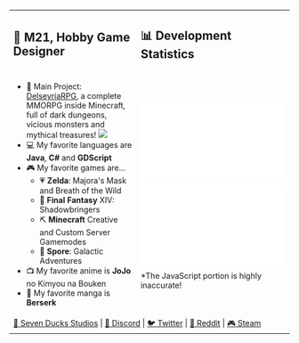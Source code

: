 <table>
  <tr>
    <td>
      <h2>👾 M21, Hobby Game Designer</h2>
    </td>
    <td>
      <h2>📊 Development Statistics</h2>
    </td>
  </tr>
  <tr>
    <td>
      <ul>
        <li>🧪 Main Project:
        <a href="https://seven-ducks.com/delseyria.html">DelseyriaRPG</a>, a complete MMORPG inside Minecraft, full of dark dungeons, vicious monsters and mythical treasures!
          <a href="https://seven-ducks.com/delseyria.html"><img src="https://seven-ducks.com/assets/images/banner-delseyria.png"/></a> 
        </li>
        <li>💻 My favorite languages are <b>Java</b>, <b>C#</b> and <b>GDScript</b></li>
        <li>🎮 My favorite games are...
          <ul>
            <li>💗 <b>Zelda</b>: Majora's Mask and Breath of the Wild</li>
            <li>💎 <b>Final Fantasy</b> XIV: Shadowbringers</li>
            <li>⛏ <b>Minecraft</b> Creative and Custom Server Gamemodes</li>
            <li>🌌 <b>Spore</b>: Galactic Adventures</li>
          </ul>
        </li>
        <li>📺 My favorite anime is <b>JoJo</b> no Kimyou na Bouken</li>
        <li>📖 My favorite manga is <b>Berserk</b></li>
      </ul>
    </td>
    <td>
      <img src="https://github.com/Wauzmons/github-stats/blob/master/generated/overview.svg"/>
      <img src="https://github.com/Wauzmons/github-stats/blob/master/generated/languages.svg"/>
      *The JavaScript portion is highly inaccurate!
    </td>
  </tr>
  <tr>
    <td colspan="2">
      <a href="https://www.seven-ducks.com">🦆 Seven Ducks Studios</a> |
      <a href="https://discordapp.com/invite/dhHJp5a">💬 Discord</a> |
      <a href="https://twitter.com/wauzmons">🐦 Twitter</a> |
      <a href="https://www.reddit.com/user/wauzmons">📍 Reddit</a> |
      <a href="https://steamcommunity.com/id/wauzmons">🎮 Steam</a>
    </td>
  </tr
</table>
